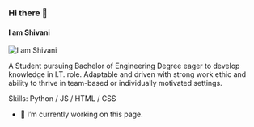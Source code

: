 ### Hi there 👋
#### I am Shivani
![I am Shivani](https://github.com/ShivaniMakvana/github-readme-stats)

A Student pursuing Bachelor of Engineering Degree eager to develop knowledge in 
I.T. role. Adaptable and driven with strong work ethic and ability to thrive in team-based or
 individually motivated settings.

Skills: Python  / JS / HTML / CSS

- 🔭 I’m currently working on this page. 

<!--
**ShivaniMakvana/ShivaniMakvana** is a ✨ _special_ ✨ repository because its `README.md` (this file) appears on your GitHub profile.

Here are some ideas to get you started:

- 🔭 I’m currently working on ...
- 🌱 I’m currently learning ...
- 👯 I’m looking to collaborate on ...
- 🤔 I’m looking for help with ...
- 💬 Ask me about ...
- 📫 How to reach me: ...
- 😄 Pronouns: ...
- ⚡ Fun fact: ...
-->
